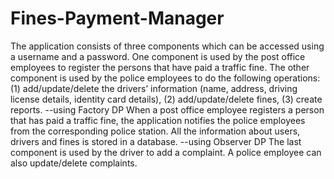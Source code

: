 # Fines-Payment-Manager
The application consists of three components which can be accessed using a username and a password. 
One component is used by the post office employees to register the persons that have paid a traffic fine. 
The other component is used by the police employees to do the following operations: 
  (1) add/update/delete the drivers’ information (name, address, driving license details, identity card details), 
  (2) add/update/delete fines, 
  (3) create reports.  --using Factory DP
When a post office employee registers a person that has paid a traffic fine, the application notifies the police employees from the corresponding police station. All the information about users, drivers and fines is stored in a database. --using Observer DP
The last component is used by the driver to add a complaint. A police employee can also update/delete complaints.
